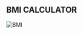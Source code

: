 ## BMI CALCULATOR

![BMI](https://user-images.githubusercontent.com/65844095/138147202-c97c2990-a8ab-44f6-9cf5-eb8f4d7ec889.jpg)
